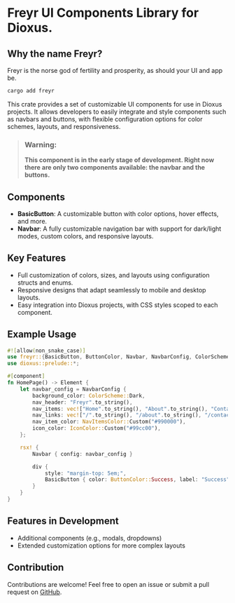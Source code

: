  # Freyr UI Components Library for Dioxus.

 ## Why the name Freyr?

 Freyr is the norse god of fertility and prosperity, as should your UI and app be.

```bash
cargo add freyr
```

 This crate provides a set of customizable UI components for use in Dioxus projects.
 It allows developers to easily integrate and style components such as navbars and buttons,
 with flexible configuration options for color schemes, layouts, and responsiveness.

 > ### **Warning:**
 > **This component is in the early stage of development. Right now there are only two components available: the navbar and the buttons.**

 ## Components

 - **BasicButton**: A customizable button with color options, hover effects, and more.
 - **Navbar**: A fully customizable navigation bar with support for dark/light modes, custom colors, and responsive layouts.

 ## Key Features
 - Full customization of colors, sizes, and layouts using configuration structs and enums.
 - Responsive designs that adapt seamlessly to mobile and desktop layouts.
 - Easy integration into Dioxus projects, with CSS styles scoped to each component.

 ## Example Usage

 ```rust
 #![allow(non_snake_case)]
 use freyr::{BasicButton, ButtonColor, Navbar, NavbarConfig, ColorScheme, NavItemsColor, IconColor};
 use dioxus::prelude::*;

 #[component]
 fn HomePage() -> Element {
     let navbar_config = NavbarConfig {
         background_color: ColorScheme::Dark, 
         nav_header: "Freyr".to_string(),
         nav_items: vec!["Home".to_string(), "About".to_string(), "Contact".to_string()],
         nav_links: vec!["/".to_string(), "/about".to_string(), "/contact".to_string()],
         nav_item_color: NavItemsColor::Custom("#990000"),
         icon_color: IconColor::Custom("#99cc00"),
     };

     rsx! {
         Navbar { config: navbar_config }

         div {
             style: "margin-top: 5em;",
             BasicButton { color: ButtonColor::Success, label: "Success" }
         }
     }
 }
 ```

 ## Features in Development
 - Additional components (e.g., modals, dropdowns)
 - Extended customization options for more complex layouts

 ## Contribution
 Contributions are welcome! Feel free to open an issue or submit a pull request on [GitHub](https://github.com/cbdefontenay/freyr).